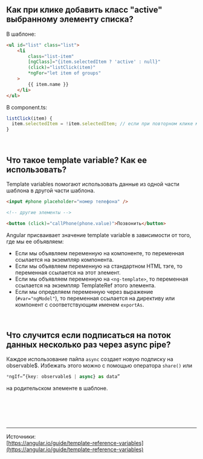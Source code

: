 ## <a name="add-class"></a> Как при клике добавить класс "active" выбранному элементу списка?

В шаблоне:

```html
<ul id="list" class="list">
	<li
		class="list-item"
		[ngClass]="{item.selectedItem ? 'active' : null}"
		(click)="listClick(item)"
		*ngFor="let item of groups"
	>
		{{ item.name }}
	</li>
</ul>
```

В component.ts:

```typescript
listClick(item) {
  item.selectedItem = !item.selectedItem; // если при повторном клике мы хотим убрать класс 'active'
}
```

<br/>

## <a name="template-var"></a> Что такое template variable? Как ее использовать?

Template variables помогают использовать данные из одной части шаблона в другой части шаблона.

```html
<input #phone placeholder="номер телефона" />

<!-- другие элементы -->

<button (click)="callPhone(phone.value)">Позвонить</button>
```

Angular присваивает значение template variable в зависимости от того, где мы ее объявляем:

- Если мы объявляем переменную на компоненте, то переменная ссылается на экземпляр компонента.
- Если мы объявляем переменную на стандартном HTML тэге, то переменная ссылается на этот элемент.
- Если мы объявляем переменную на `<ng-template>`, то переменная ссылается на экземпляр TemplateRef этого элемента.
- Если мы определяем переменную через выражение (`#var="ngModel"`), то переменная ссылается на директиву или компонент с соответствующим именем `exportAs`.

<br/>

## <a name="template-var"></a> Что случится если подписаться на поток данных несколько раз через async pipe?

Каждое использование пайпа `async` создает новую подписку на observable$. Избежать этого можно с помощью оператора `share()` или

```typescript
*ngIf=”{key: observable$ | async} as data”
```

на родительском элементе в шаблоне.

<br/>
<br/>
<br/>
<br/>

<hr/>

Источники: <br/>
[https://angular.io/guide/template-reference-variables](https://angular.io/guide/template-reference-variables)
